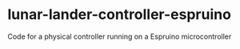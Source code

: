 # lunar-lander-controller-espruino
Code for a physical controller running on a Espruino microcontroller
